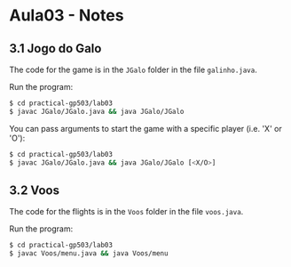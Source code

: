 # Aula03 - Notes


## 3.1 Jogo do Galo

The code for the game is in the `JGalo` folder in the file `galinho.java`.
 
Run the program:
```bash
$ cd practical-gp503/lab03
$ javac JGalo/JGalo.java && java JGalo/JGalo
```

You can pass arguments to start the game with a specific player (i.e. 'X' or 'O'):
```bash
$ cd practical-gp503/lab03
$ javac JGalo/JGalo.java && java JGalo/JGalo [<X/O>]
```


## 3.2 Voos

The code for the flights is in the `Voos` folder in the file `voos.java`.

Run the program:
```bash
$ cd practical-gp503/lab03
$ javac Voos/menu.java && java Voos/menu
```
